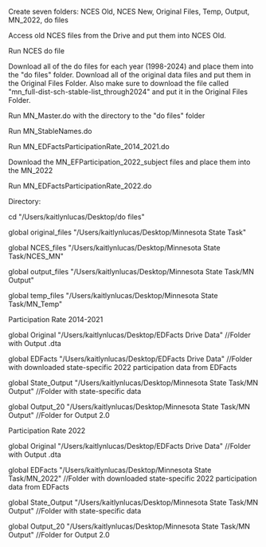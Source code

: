 Create seven folders: NCES Old, NCES New, Original Files, Temp, Output, MN_2022, do files

Access old NCES files from the Drive and put them into NCES Old.

Run NCES do file

Download all of the do files for each year (1998-2024) and place them into the "do files" folder. Download all of the original data files and put them in the Original Files Folder. Also make sure to download the file called "mn_full-dist-sch-stable-list_through2024" and put it in the Original Files Folder.

Run MN_Master.do with the directory to the "do files" folder

Run MN_StableNames.do

Run MN_EDFactsParticipationRate_2014_2021.do

Download the MN_EFParticipation_2022_subject files and place them into the MN_2022

Run MN_EDFactsParticipationRate_2022.do

Directory:

cd "/Users/kaitlynlucas/Desktop/do files"

global original_files "/Users/kaitlynlucas/Desktop/Minnesota State Task"

global NCES_files "/Users/kaitlynlucas/Desktop/Minnesota State Task/NCES_MN"

global output_files "/Users/kaitlynlucas/Desktop/Minnesota State Task/MN Output"

global temp_files "/Users/kaitlynlucas/Desktop/Minnesota State Task/MN_Temp"


Participation Rate 2014-2021

global Original "/Users/kaitlynlucas/Desktop/EDFacts Drive Data" //Folder with Output .dta

global EDFacts "/Users/kaitlynlucas/Desktop/EDFacts Drive Data" //Folder with downloaded state-specific 2022 participation data from EDFacts

global State_Output "/Users/kaitlynlucas/Desktop/Minnesota State Task/MN Output" //Folder with state-specific data

global Output_20 "/Users/kaitlynlucas/Desktop/Minnesota State Task/MN Output" //Folder for Output 2.0


Participation Rate 2022

global Original "/Users/kaitlynlucas/Desktop/EDFacts Drive Data" //Folder with Output .dta

global EDFacts "/Users/kaitlynlucas/Desktop/Minnesota State Task/MN_2022" //Folder with downloaded state-specific 2022 participation data from EDFacts

global State_Output "/Users/kaitlynlucas/Desktop/Minnesota State Task/MN Output" //Folder with state-specific data

global Output_20 "/Users/kaitlynlucas/Desktop/Minnesota State Task/MN Output" //Folder for Output 2.0



